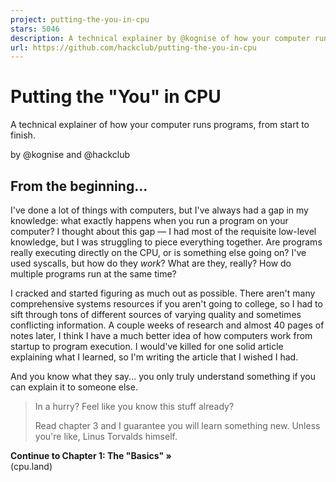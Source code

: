 ```yaml
---
project: putting-the-you-in-cpu
stars: 5046
description: A technical explainer by @kognise of how your computer runs programs, from start to finish.
url: https://github.com/hackclub/putting-the-you-in-cpu
---
```


Putting the "You" in CPU
========================

A technical explainer of how your computer runs programs, from start to finish.

by @kognise and @hackclub

  

From the beginning...
---------------------

I've done a lot of things with computers, but I've always had a gap in my knowledge: what exactly happens when you run a program on your computer? I thought about this gap — I had most of the requisite low-level knowledge, but I was struggling to piece everything together. Are programs really executing directly on the CPU, or is something else going on? I've used syscalls, but how do they _work_? What are they, really? How do multiple programs run at the same time?

I cracked and started figuring as much out as possible. There aren't many comprehensive systems resources if you aren't going to college, so I had to sift through tons of different sources of varying quality and sometimes conflicting information. A couple weeks of research and almost 40 pages of notes later, I think I have a much better idea of how computers work from startup to program execution. I would've killed for one solid article explaining what I learned, so I'm writing the article that I wished I had.

And you know what they say... you only truly understand something if you can explain it to someone else.

> In a hurry? Feel like you know this stuff already?
> 
> Read chapter 3 and I guarantee you will learn something new. Unless you're like, Linus Torvalds himself.

  

**Continue to Chapter 1: The "Basics" »**  
(cpu.land)
